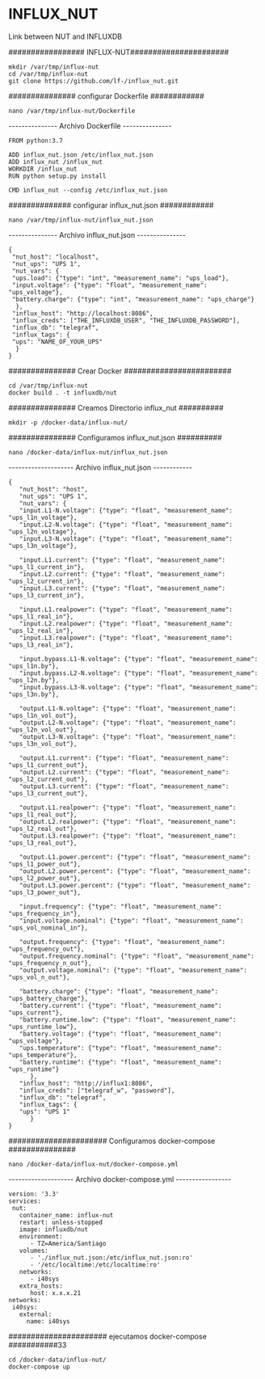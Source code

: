 # INFLUX_NUT
Link between NUT and INFLUXDB

################# INFLUX-NUT######################

```
mkdir /var/tmp/influx-nut
cd /var/tmp/influx-nut
git clone https://github.com/lf-/influx_nut.git 			
```

############### configurar Dockerfile ############

```
nano /var/tmp/influx-nut/Dockerfile
```

--------------- Archivo Dockerfile ---------------

```
FROM python:3.7

ADD influx_nut.json /etc/influx_nut.json
ADD influx_nut /influx_nut
WORKDIR /influx_nut
RUN python setup.py install

CMD influx_nut --config /etc/influx_nut.json
```

############## configurar influx_nut.json ############

```
nano /var/tmp/influx-nut/influx_nut.json 
```

--------------- Archivo influx_nut.json ---------------

```
{
 "nut_host": "localhost",
 "nut_ups": "UPS 1",
 "nut_vars": {
 "ups.load": {"type": "int", "measurement_name": "ups_load"},
 "input.voltage": {"type": "float", "measurement_name": "ups_voltage"},
 "battery.charge": {"type": "int", "measurement_name": "ups_charge"}
  },
 "influx_host": "http://localhost:8086",
 "influx_creds": ["THE_INFLUXDB_USER", "THE_INFLUXDB_PASSWORD"],
 "influx_db": "telegraf",
 "influx_tags": {
 "ups": "NAME_OF_YOUR_UPS"
  }
}
```

############### Crear Docker ########################

```
cd /var/tmp/influx-nut
docker build . -t influxdb/nut
```

############### Creamos Directorio influx_nut ##########

```
mkdir -p /docker-data/influx-nut/
```

############### Configuramos influx_nut.json ##########

```
nano /docker-data/influx-nut/influx_nut.json
```

-------------------- Archivo influx_nut.json ------------

```
{
   "nut_host": "host",
   "nut_ups": "UPS 1",
   "nut_vars": {
   "input.L1-N.voltage": {"type": "float", "measurement_name": "ups_l1n_voltage"},
   "input.L2-N.voltage": {"type": "float", "measurement_name": "ups_l2n_voltage"},
   "input.L3-N.voltage": {"type": "float", "measurement_name": "ups_l3n_voltage"},
  
   "input.L1.current": {"type": "float", "measurement_name": "ups_l1_current_in"},
   "input.L2.current": {"type": "float", "measurement_name": "ups_l2_current_in"},
   "input.L3.current": {"type": "float", "measurement_name": "ups_l3_current_in"},
  
   "input.L1.realpower": {"type": "float", "measurement_name": "ups_l1_real_in"},
   "input.L2.realpower": {"type": "float", "measurement_name": "ups_l2_real_in"},
   "input.L3.realpower": {"type": "float", "measurement_name": "ups_l3_real_in"},

   "input.bypass.L1-N.voltage": {"type": "float", "measurement_name": "ups_l1n.by"},
   "input.bypass.L2-N.voltage": {"type": "float", "measurement_name": "ups_l2n.by"},
   "input.bypass.L3-N.voltage": {"type": "float", "measurement_name": "ups_l3n.by"},
  
   "output.L1-N.voltage": {"type": "float", "measurement_name": "ups_l1n_vol_out"},
   "output.L2-N.voltage": {"type": "float", "measurement_name": "ups_l2n_vol_out"},
   "output.L3-N.voltage": {"type": "float", "measurement_name": "ups_l3n_vol_out"},
  
   "output.L1.current": {"type": "float", "measurement_name": "ups_l1_current_out"},
   "output.L2.current": {"type": "float", "measurement_name": "ups_l2_current_out"},
   "output.L3.current": {"type": "float", "measurement_name": "ups_l3_current_out"},
  
   "output.L1.realpower": {"type": "float", "measurement_name": "ups_l1_real_out"},
   "output.L2.realpower": {"type": "float", "measurement_name": "ups_l2_real_out"},
   "output.L3.realpower": {"type": "float", "measurement_name": "ups_l3_real_out"},
  
   "output.L1.power.percent": {"type": "float", "measurement_name": "ups_l1_power_out"},
   "output.L2.power.percent": {"type": "float", "measurement_name": "ups_l2_power_out"},
   "output.L3.power.percent": {"type": "float", "measurement_name": "ups_l3_power_out"},
  
   "input.frequency": {"type": "float", "measurement_name": "ups_frequency_in"},
   "input.voltage.nominal": {"type": "float", "measurement_name": "ups_vol_nominal_in"},
  
   "output.frequency": {"type": "float", "measurement_name": "ups_frequency_out"},
   "output.frequency.nominal": {"type": "float", "measurement_name": "ups_frequency_n_out"},
   "output.voltage.nominal": {"type": "float", "measurement_name": "ups_vol_n_out"},
 
   "battery.charge": {"type": "float", "measurement_name": "ups_battery_charge"},
   "battery.current": {"type": "float", "measurement_name": "ups_current"},
   "battery.runtime.low": {"type": "float", "measurement_name": "ups_runtime_low"},
   "battery.voltage": {"type": "float", "measurement_name": "ups_voltage"},
   "ups.temperature": {"type": "float", "measurement_name": "ups_temperature"},
   "battery.runtime": {"type": "float", "measurement_name": "ups_runtime"}
      },
   "influx_host": "http://influx1:8086",
   "influx_creds": ["telegraf_w", "password"],
   "influx_db": "telegraf",
   "influx_tags": {
   "ups": "UPS 1"
      }
}
```  

###################### Configuramos docker-compose ###############

```
nano /docker-data/influx-nut/docker-compose.yml
```

-------------------- Archivo docker-compose.yml -----------------

```
version: '3.3'
services:
 nut:
   container_name: influx-nut
   restart: unless-stopped
   image: influxdb/nut
   environment:
      - TZ=America/Santiago
   volumes:
      - './influx_nut.json:/etc/influx_nut.json:ro'
      - '/etc/localtime:/etc/localtime:ro'
   networks:
      - i40sys
   extra_hosts:
      host: x.x.x.21
networks:
 i40sys:
   external:
     name: i40sys
```
###################### ejecutamos docker-compose ###########33

```
cd /docker-data/influx-nut/
docker-compose up 
```

